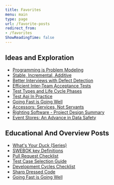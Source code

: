 ```yaml
---
title: Favorites
menu: main
type: page
url: /favorite-posts
redirect_from:
- /favorites
ShowReadingTime: false
---
```


## Ideas and Exploration
- [Programming is Problem Modeling](./post/2022-02-18-Programming-is-Problem-Modeling.md)
- [Stable, Incremental, Additive](./post/2022-02-25-Stable-Incremental-Additive.md)
- [Better Interviews with Defect Detection](./post/2022-06-12-Better-Interviews-with-Defect-Detection.md)
- [Efficient Inter-Team Acceptance Tests](./post/2021-10-31-Efficient-Inter-Team-Contracts-with-Acceptance-Tests.md)
- [Test Types and Life Cycle Phases](./post/2021-08-30-Test-Types-and-Lifecycle-Phases.md)
- [Test Api In Practice](./post/2020-08-21-Test-Api-InPractice.md)
- [Going Fast is Going Well](./post/2021-01-29-Going-Fast-is-Going-Well.md)
- [Accessors: Services, Not Servants](./post/2021-01-01-Accessors-Services-Not-Servants.md)
- [Righting Software - Project Design Summary](./post/2020-07-16-iDesign-Project-Summary.md)
- [Event Stores: An Advance in Data Safety](./post/2021-05-28-Transaction-Databases.md)
  
<!-- Split mental model and techniques into separate sections? -->
  
<!-- 
- Gherkin-named Tests as Low-bar Acceptance Tests?
- Progressive Modeling with Events, Transforms, and State
- https://spencerfarley.com/2021/08/27/swebok-modified-topic-diagram/
  - none of my posts that communicate relationship of cross-cutting concerns to lifecycle stages are good or self-complete enough to make the favorites
- https://spencerfarley.com/2020/10/16/aop-and-decorator/
- https://spencerfarley.com/2020/12/04/type-systems-and-predictability/
 -->

## Educational And Overview Posts
- [What's Your Duck (Series)](./post/Whats-Your-Duck-V2/2022-06-16-0-Intro.md)
- [SWEBOK key Definitions](./post/2022-01-14-SWEBOK-term-definitions.md)
- [Pull Request Checklist](./post/2022-02-11-Pull-Request-Checklist.md)
- [Test Case Selection Guide](./post/2022-01-28-Test-Case-Selection.md)
- [Development Cycles Checklist](./post/2022-01-21-Development-Cycles-Checklist.md)
- [Sharp Dressed Code](./post/2021-07-16-Well-Dressed-Code.md)
- [Going Fast is Going Well](./post/2021-01-29-Going-Fast-is-Going-Well.md)